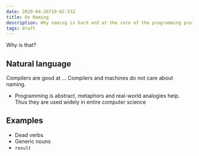 ```yaml
---
date: 2020-04-26T19:02:53Z
title: On Naming
description: Why naming is hard and at the core of the programming profession
tags: draft
---
```




Why is that?

## Natural language

Compilers are good at ...
Compilers and machines do not care about naming.

* Programming is abstract, metaphors and real-world analogies help. Thus they are used widely in entire computer science


## Examples

* Dead verbs
* Generic nouns
* `result`